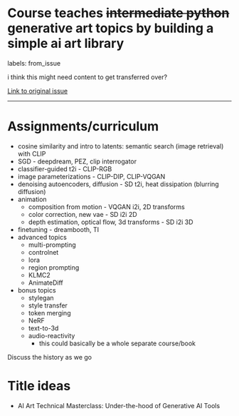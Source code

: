 # Course teaches ~~intermediate python~~ generative art topics by building a simple ai art library

labels: from_issue

i think this might need content to get transferred over?

[Link to original issue](https://github.com/dmarx/bench-warmers/issues/34)

---

# Assignments/curriculum

* cosine similarity and intro to latents: semantic search (image retrieval) with CLIP
* SGD - deepdream, PEZ, clip interrogator
* classifier-guided t2i - CLIP-RGB
* image parameterizations - CLIP-DIP, CLIP-VQGAN
* denoising autoencoders, diffusion - SD t2i, heat dissipation (blurring diffusion)
* animation
  * composition from motion - VQGAN i2i, 2D transforms
  * color correction, new vae - SD i2i 2D
  * depth estimation, optical flow, 3d transforms - SD i2i 3D
* finetuning - dreambooth, TI
* advanced topics
  * multi-prompting
  * controlnet
  * lora
  * region prompting
  * KLMC2
  * AnimateDiff
* bonus topics
  * stylegan
  * style transfer
  * token merging
  * NeRF
  * text-to-3d
  * audio-reactivity
    * this could basically be a whole separate course/book


Discuss the history as we go
 
# Title ideas

* AI Art Technical Masterclass: Under-the-hood of Generative AI Tools
